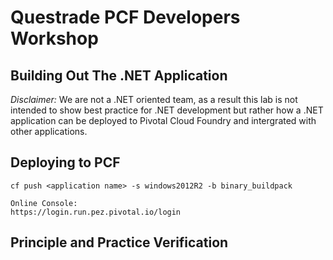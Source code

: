 # Questrade PCF Developers Workshop

## Building Out The .NET Application

*Disclaimer:* We are not a .NET oriented team, as a result this lab is not intended to show best practice for .NET development but rather how a .NET application can be deployed to Pivotal Cloud Foundry and intergrated with other applications.

## Deploying to PCF

```shell
cf push <application name> -s windows2012R2 -b binary_buildpack

Online Console:
https://login.run.pez.pivotal.io/login
```

## Principle and Practice Verification

## 
